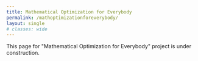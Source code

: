 ```yaml
---
title: Mathematical Optimization for Everybody
permalink: /mathoptimizationforeverybody/
layout: single
# classes: wide
---
```



This page for "Mathematical Optimization for Everybody" project is under construction.
